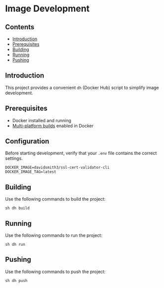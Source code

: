 # Image Development

## Contents

- [Introduction](#introduction)
- [Prerequisites](#prerequisites)
- [Building](#building)
- [Running](#running)
- [Pushing](#pushing)

## Introduction

This project provides a convenient `dh` (Docker Hub) script to simplify image development.

## Prerequisites

- Docker installed and running
- [Multi-platform builds](https://docs.docker.com/build/building/multi-platform/#prerequisites) enabled in Docker

## Configuration

Before starting development, verify that your `.env` file contains the correct settings.

```dotenv
DOCKER_IMAGE=davidsmith3/ssl-cert-validator-cli
DOCKER_IMAGE_TAG=latest
```

## Building

Use the following commands to build the project:

```shell
sh dh build
```

## Running

Use the following commands to run the project:

```shell
sh dh run
```

## Pushing

Use the following commands to push the project:

```shell
sh dh push
```
